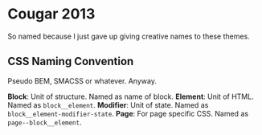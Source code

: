 Cougar 2013
===========

So named because I just gave up giving creative names to these themes.

CSS Naming Convention
---------------------

Pseudo BEM, SMACSS or whatever. Anyway.

**Block**: Unit of structure. Named as name of block.
**Element**: Unit of HTML. Named as `block__element`.
**Modifier**: Unit of state. Named as `block__element-modifier-state`.
**Page**: For page specific CSS. Named as `page--block__element`.
